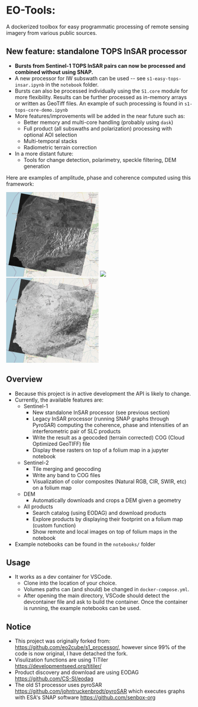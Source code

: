 # EO-Tools: 

A dockerized toolbox for easy programmatic processing of remote sensing imagery from various public sources.

## New feature: standalone TOPS InSAR processor
- **Bursts from Sentinel-1 TOPS InSAR pairs can now be processed and combined without using SNAP.**
- A new processor for IW subswath can be used -- see `s1-easy-tops-insar.ipynb` in the `notebook` folder.
- Bursts can also be processed individually using the `S1.core` module for more flexibility. Results can be further processed as in-memory arrays or written as GeoTiff files. An example of such processing is found in `s1-tops-core-demo.ipynb`
- More features/improvements will be added in the near future such as:
    - Better memory and multi-core handling (probably using `dask`)
    - Full product (all subswaths and polarization) processing with optional AOI selection
    - Multi-temporal stacks
    - Radiometric terrain correction
- In a more distant future:
    - Tools for change detection, polarimetry, speckle filtering, DEM generation

Here are examples of amplitude, phase and coherence computed using this framework:
<p float="left">
    <img src="./data/ex_amp.png" width="250">
    <img src="./data/ex_phi.png" width="250">
    <img src="./data/ex_coh.png" width="250">
</p>

## Overview
- Because this project is in active development the API is likely to change. 
- Currently, the available features are:
    - Sentinel-1
        - New standalone InSAR processor (see previous section)
        - Legacy InSAR processor (running SNAP graphs through PyroSAR) computing the coherence, phase and intensities of an interferometric pair of SLC products
        - Write the result as a geocoded (terrain corrected) COG (Cloud Optimized GeoTIFF) file
        - Display these rasters on top of a folium map in a jupyter notebook
    - Sentinel-2
        - Tile merging and geocoding
        - Write any band to COG files
        - Visualization of color composites (Natural RGB, CIR, SWIR, etc) on a folium map
    - DEM
        - Automatically downloads and crops a DEM given a geometry 
    - All products
        - Search catalog (using EODAG) and download products
        - Explore products by displaying their footprint on a folium map (custom function)
        - Show remote and local images on top of folium maps in the notebook
- Example notebooks can be found in the `notebooks/` folder

## Usage
- It works as a dev container for VSCode. 
    - Clone into the location of your choice.
    - Volumes paths can (and should) be changed in `docker-compose.yml`.
    - After opening the main directory, VSCode should detect the devcontainer file and ask to build the container. Once the container is running, the example notebooks can be used.

## Notice

- This project was originally forked from: https://github.com/eo2cube/s1_processor/, however since 99% of the code is now original, I have detached the fork.
- Visulization functions are using TiTiler https://developmentseed.org/titiler/
- Product discovery and download are using EODAG https://github.com/CS-SI/eodag
- The old S1 processor uses pyroSAR https://github.com/johntruckenbrodt/pyroSAR which executes graphs with ESA's SNAP software https://github.com/senbox-org
